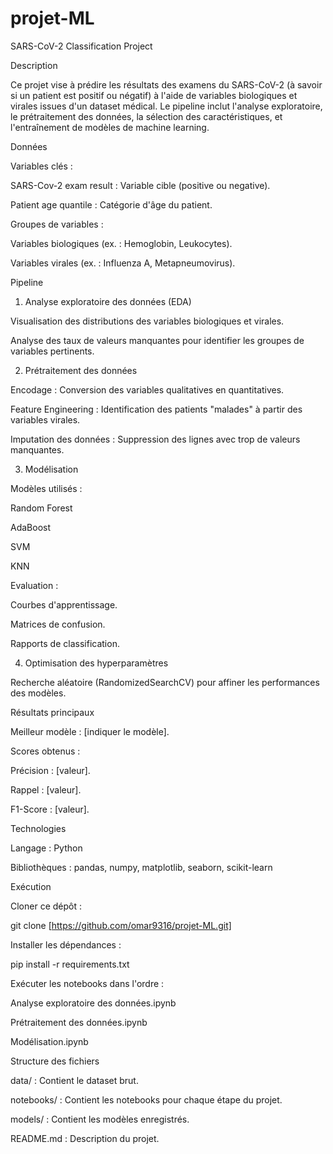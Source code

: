 # projet-ML
SARS-CoV-2 Classification Project

Description

Ce projet vise à prédire les résultats des examens du SARS-CoV-2 (à savoir si un patient est positif ou négatif) à l'aide de variables biologiques et virales issues d'un dataset médical. Le pipeline inclut l'analyse exploratoire, le prétraitement des données, la sélection des caractéristiques, et l'entraînement de modèles de machine learning.

Données

Variables clés :

SARS-Cov-2 exam result : Variable cible (positive ou negative).

Patient age quantile : Catégorie d'âge du patient.

Groupes de variables :

Variables biologiques (ex. : Hemoglobin, Leukocytes).

Variables virales (ex. : Influenza A, Metapneumovirus).

Pipeline

1. Analyse exploratoire des données (EDA)

Visualisation des distributions des variables biologiques et virales.

Analyse des taux de valeurs manquantes pour identifier les groupes de variables pertinents.

2. Prétraitement des données

Encodage : Conversion des variables qualitatives en quantitatives.

Feature Engineering : Identification des patients "malades" à partir des variables virales.

Imputation des données : Suppression des lignes avec trop de valeurs manquantes.

3. Modélisation

Modèles utilisés :

Random Forest

AdaBoost

SVM

KNN

Evaluation :

Courbes d'apprentissage.

Matrices de confusion.

Rapports de classification.

4. Optimisation des hyperparamètres

Recherche aléatoire (RandomizedSearchCV) pour affiner les performances des modèles.

Résultats principaux

Meilleur modèle : [indiquer le modèle].

Scores obtenus :

Précision : [valeur].

Rappel : [valeur].

F1-Score : [valeur].

Technologies

Langage : Python

Bibliothèques : pandas, numpy, matplotlib, seaborn, scikit-learn

Exécution

Cloner ce dépôt :

git clone [https://github.com/omar9316/projet-ML.git]

Installer les dépendances :

pip install -r requirements.txt

Exécuter les notebooks dans l'ordre :

Analyse exploratoire des données.ipynb

Prétraitement des données.ipynb

Modélisation.ipynb

Structure des fichiers

data/ : Contient le dataset brut.

notebooks/ : Contient les notebooks pour chaque étape du projet.

models/ : Contient les modèles enregistrés.

README.md : Description du projet.